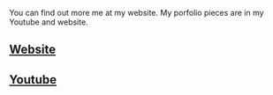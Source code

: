 You can find out more me at my website. My porfolio pieces are in my Youtube and website.

## [Website](https://sandivant.wixsite.com/sandivant)

## [Youtube](https://www.youtube.com/channel/UCvj-Zq3gIZ-TgOGpKNdFHqg)

